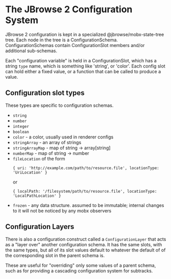 # The JBrowse 2 Configuration System

JBrowse 2 configuration is kept in a specialized @jbrowse/mobx-state-tree tree.
Each node in the tree is a ConfigurationSchema. ConfigurationSchemas contain
ConfigurationSlot members and/or additional sub-schemas.

Each "configuration variable" is held in a ConfigurationSlot, which has a string
`type` name, which is something like 'string', or 'color'. Each config slot can
hold either a fixed value, or a function that can be called to produce a value.

## Configuration slot types

These types are specific to configuration schemas.

- `string`
- `number`
- `integer`
- `boolean`
- `color` - a color, usually used in renderer configs
- `stringArray` - an array of strings
- `stringArrayMap` - map of string -> array[string]
- `numberMap` - map of string -> number
- `fileLocation` of the form
  ```
  { uri: 'http://example.com/path/to/resource.file', locationType: 'UriLocation' }
  ```
  or
  ```
  { localPath: '/filesystem/path/to/resource.file', locationType: 'LocalPathLocation' }
  ```
- `frozen` - any data structure. assumed to be immutable; internal changes to it
  will not be noticed by any mobx observers

## Configuration Layers

There is also a configuration construct called a `ConfigurationLayer` that acts
as a "layer over" another configuration schema. It has the same slots, with the
same types, but all of its slot values default to whatever the default of of the
corresponding slot in the parent schema is.

These are useful for "overriding" only some values of a parent schema, such as
for providing a cascading configuration system for subtracks.
